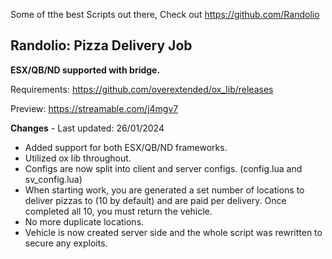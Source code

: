 Some of tthe best Scripts out there, Check out https://github.com/Randolio
## Randolio: Pizza Delivery Job

**ESX/QB/ND supported with bridge.**

Requirements: https://github.com/overextended/ox_lib/releases

Preview: https://streamable.com/j4mgv7

**Changes** - Last updated: 26/01/2024

* Added support for both ESX/QB/ND frameworks.
* Utilized ox lib throughout.
* Configs are now split into client and server configs. (config.lua and sv_config.lua)
* When starting work, you are generated a set number of locations to deliver pizzas to (10 by default) and are paid per delivery. Once completed all 10, you must return the vehicle.
* No more duplicate locations.
* Vehicle is now created server side and the whole script was rewritten to secure any exploits.
